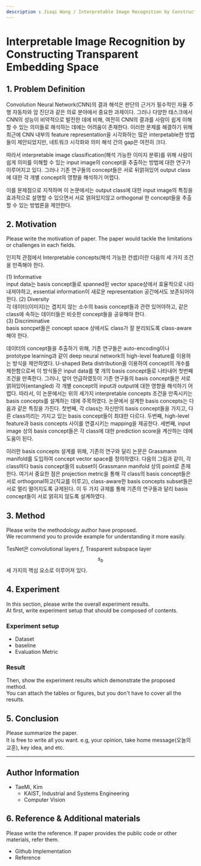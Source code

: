 ```yaml
---
description : Jiaqi Wang / Interpretable Image Recognition by Constructing Transparent Embedding Space / ICCV-2021  
---
```


# **Interpretable Image Recognition by Constructing Transparent Embedding Space** 

## **1. Problem Definition**  

Convolution Neural Network(CNN)의 결과 해석은 판단의 근거가 필수적인 자율 주행 자동차와 암 진단과 같은 의료 분야에서 중요한 과제이다. 그러나 다양한 태스크에서 CNN의 성능이 비약적으로 발전한 데에 비해, 여전히 CNN의 결과를 사람이 쉽게 이해할 수 있는 의미들로 해석하는 데에는 어려움이 존재한다. 이러한 문제를 해결하기 위해 최근에 CNN 내부의 feature representation을 시각화하는 많은 interpetable한 방법들이 제안되었지만, 네트워크 시각화와 의미 해석 간의 gap은 여전히 크다.

따라서 interpretable image classification(해석 가능한 이미지 분류)를 위해 사람이 쉽게 의미를 이해할 수 있는 input image의 concept을 추출하는 방법에 대한 연구가 이루어지고 있다. 그러나 기존 연구들의 concept들은 서로 뒤얽혀있어 output class에 대한 각 개별 concept의 영향을 해석하기 어렵다. 

이를 문제점으로 지적하며 이 논문에서는 output class에 대한 input image의 특징을 효과적으로 설명할 수 있으면서 서로 얽혀있지않고 orthogonal 한 concept들을 추출할 수 있는 방법론을 제안한다. 

## **2. Motivation**  

Please write the motivation of paper. The paper would tackle the limitations or challenges in each fields.

인지적 관점에서 Interpretable concepts(해석 가능한 컨셉)이란 다음의 세 가지 조건을 만족해야 한다.

(1) Informative   
input data는 basis concept들로 spanned된 vector space상에서 효율적으로 나타내져야하고, essential information이 새로운 representation 공간에서도 보존되어야한다.
(2) Diversity   
각 데이터(이미지)는 겹치지 않는 소수의 basis concept들과 관련 있어야하고, 같은 class에 속하는 데이터들은 비슷한 concept들을 공유해야 한다.   
(3) Discriminative  
basis soncpet들은 concept space 상에서도 class가 잘 분리되도록 class-aware해야 한다.

데이터의 concept들을 추출하기 위해, 기존 연구들은 auto-encoding이나 prototype learning과 같이 deep neural network의 high-level feature를 이용하는 방식을 제안하였다. U-shaped Beta distribution을 이용하여 concept의 개수를 제한함으로써 이 방식들은 input data를 몇 개의 basis concept들로 나타내어 첫번째 조건을 만족한다. 그러나, 앞어 언급하였듯이 기존 연구들의 basis concept들은 서로 얽혀있어(entangled) 각 개별 concept의 input과 output에 대한 영향을 해석하기 어렵다.
따라서, 이 논문에서는 위의 세가지 interpretable concepts 조건을 만족시키는 basis concepts를 설계하는 데에 주목하였다. 
논문에서 설계한 basis concepts는 다음과 같은 특징을 가진다.
첫번째, 각 class는 자신만의 basis concept들을 가지고, 다른 class끼리는 가지고 있는 basis concept들이 최대한 다르다. 
두번째, high-level feature과 basis concepts 사이를 연결시키는 mapping을 제공한다.
세번째, input image 상의 basis concept들은 각 class에 대한 prediction score을 계산하는 데에 도움이 된다.

이러한 basis concepts 설계를 위해, 기존의 연구와 달리 논문은 Grassmann manifold를 도입하여 concept vector space를 정의하였다. 다음의 그림과 같이, 각 class마다 basis concept들의 subset이 Grassmann manifold 상의 point로 존재한다. 여기서 중요한 점은 projection metric을 통해 각 class의 basis concept들은 서로 orthogonal하고(직교를 이루고), class-aware한 basis concepts subset들은 서로 멀리 떨어지도록 규제된다. 이 두 가지 규제를 통해 기존의 연구들과 달리 basis concept들이 서로 얽히지 않도록 설계하였다.


## **3. Method**  

Please write the methodology author have proposed.  
We recommend you to provide example for understanding it more easily. 

TesNet은 convolutional layers _f_, Trasparent subspace layer $$s_{b}$$ 세 가지의 핵심 요소로 이루어져 있다. 

## **4. Experiment**  

In this section, please write the overall experiment results.  
At first, write experiment setup that should be composed of contents.  

### **Experiment setup**  
* Dataset  
* baseline  
* Evaluation Metric  

### **Result**  
Then, show the experiment results which demonstrate the proposed method.  
You can attach the tables or figures, but you don't have to cover all the results.  
  



## **5. Conclusion**  

Please summarize the paper.  
It is free to write all you want. e.g, your opinion, take home message(오늘의 교훈), key idea, and etc.

---  
## **Author Information**  

* TaeMi, Kim
    * KAIST, Industrial and Systems Engineering
    * Computer Vision

## **6. Reference & Additional materials**  

Please write the reference. If paper provides the public code or other materials, refer them.  

* Github Implementation  
* Reference  

